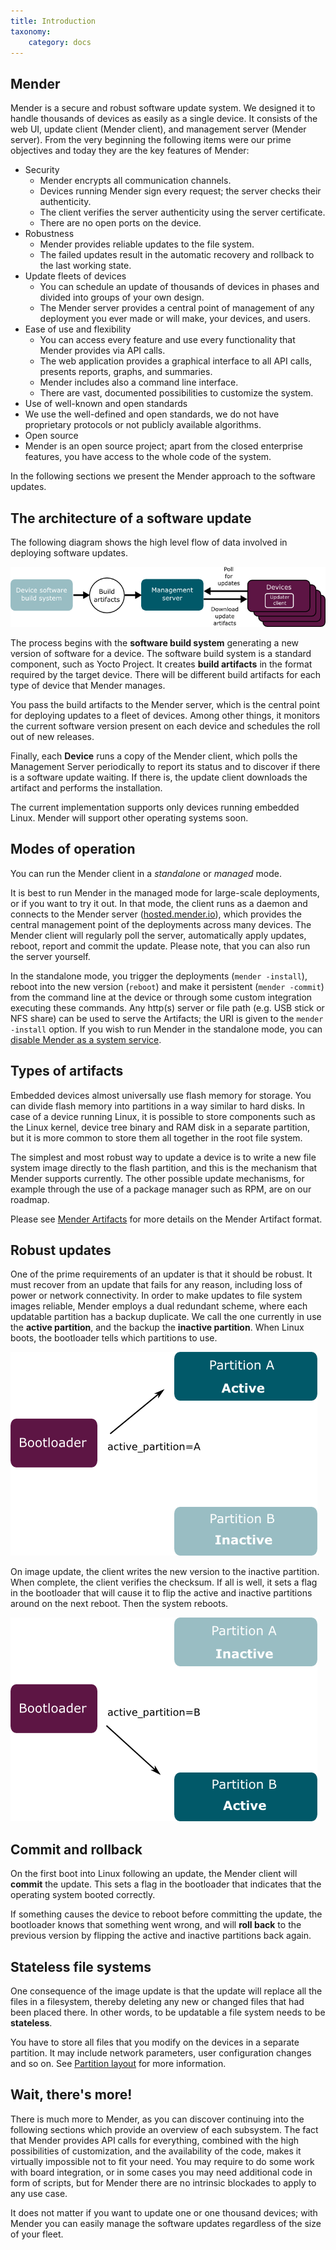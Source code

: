 ```yaml
---
title: Introduction
taxonomy:
    category: docs
---
```


## Mender

Mender is a secure and robust software update system. We designed it to handle
thousands of devices as easily as a single device. It consists of the web UI,
update client (Mender client), and management server (Mender server). From
the very beginning the following items were our prime objectives and today they
are the key features of Mender: 
* Security
  * Mender encrypts all communication channels.
  * Devices running Mender sign every request; the server checks their authenticity.
  * The client verifies the server authenticity using the server certificate.
  * There are no open ports on the device.
* Robustness
  * Mender provides reliable updates to the file system.
  * The failed updates result in the automatic recovery and rollback to the last
    working state.
* Update fleets of devices
  * You can schedule an update of thousands of devices in phases and divided
    into groups of your own design.
  * The Mender server provides a central point of management of any deployment
    you ever made or will make, your devices, and users.
* Ease of use and flexibility
  * You can access every feature and use every functionality that Mender provides
    via API calls.
  * The web application provides a graphical interface to all API calls, presents
    reports, graphs, and summaries.
  * Mender includes also a command line interface.
  * There are vast, documented possibilities to customize the system. 
* Use of well-known and open standards
 * We use the well-defined and open standards, we do not have proprietary protocols
   or not publicly available algorithms.
* Open source
 * Mender is an open source project; apart from the closed enterprise features,
   you have access to the whole code of the system.

In the following sections we present the Mender approach to the software updates.

## The architecture of a software update

The following diagram shows the high level flow of data involved in deploying software updates.

![Top level components](updater-components.png)

The process begins with the **software build system** generating a new version of software for a device.
The software build system is a standard component, such as Yocto Project.
It creates **build artifacts** in the format required by the target device.
There will be different build artifacts for each type of device that Mender manages.

You pass the build artifacts to the Mender server, which is the
central point for deploying updates to a fleet of devices.
Among other things, it monitors the current software version present on each
device and schedules the roll out of new releases.

Finally, each **Device** runs a copy of the Mender client, which polls
the Management Server periodically to report its status and to discover
if there is a software update waiting.
If there is, the update client downloads the artifact and performs the installation.

The current implementation supports only devices running embedded Linux.
Mender will support other operating systems soon.

## Modes of operation

You can run the Mender client in a _standalone_ or _managed_ mode.

It is best to run Mender in the managed mode for large-scale deployments, or if
you want to try it out. In that mode, the client runs as a daemon and connects
to the Mender server ([hosted.mender.io](https://hosted.mender.io)), which provides the central
management point of the deployments across many devices. The Mender client will
regularly poll the server, automatically apply updates, reboot, report and commit
the update. Please note, that you can also run the server yourself.

In the standalone mode, you trigger the deployments (`mender -install`), reboot 
into the new version (`reboot`) and make it persistent (`mender -commit`) from
the command line at the device or through some custom integration executing these commands.
Any http(s) server or file path (e.g. USB stick or NFS share) can be used to serve
the Artifacts; the URI is given to the `mender -install` option. If you wish
to run Mender in the standalone mode, you can [disable Mender as a system service](../../04.Artifacts/10.Yocto-project/02.Image-configuration/docs.md#disabling-mender-as-a-system-service).

## Types of artifacts

Embedded devices almost universally use flash memory for storage.
You can divide flash memory into partitions in a way similar to hard disks.
In case of a device running Linux, it is possible to store components such
as the Linux kernel, device tree binary and RAM disk in a separate partition,
but it is more common to store them all together in the root file system.

The simplest and most robust way to update a device is to write a new file system
image directly to the flash partition, and this is the mechanism that Mender
supports currently. The other possible update mechanisms, for example through
the use of a package manager such as RPM, are on our roadmap.

Please see [Mender Artifacts](../03.Artifact/docs.md) for more details on the Mender Artifact format.

## Robust updates

One of the prime requirements of an updater is that it should be robust.
It must recover from an update that fails for any reason, including
loss of power or network connectivity.
In order to make updates to file system images reliable, Mender employs a dual redundant
scheme, where each updatable partition has a backup duplicate.
We call the one currently in use the **active partition**, and the backup
the **inactive partition**.
When Linux boots, the bootloader tells which partitions to use.

![Partition A active](update-active-a.png)

On image update, the client writes the new version to the inactive partition.
When complete, the client verifies the checksum. If all is well, it sets a flag
in the bootloader that will cause it to flip the active and inactive
partitions around on the next reboot. Then the system reboots.

![Partition B active](update-active-b.png)

## Commit and rollback

On the first boot into Linux following an update, the Mender client will **commit** the update. This sets a flag in the bootloader that indicates that the operating system booted correctly.

If something causes the device to reboot before committing the update, the bootloader knows that something went wrong, and will **roll back** to the previous version by flipping the active and inactive partitions back again.

## Stateless file systems

One consequence of the image update is that the update will replace all
the files in a filesystem, thereby deleting any new or changed files that had been placed there. In other words, to be updatable a file system needs to be **stateless**.

You have to store all files that you modify on the devices in a separate partition.
It may include network parameters, user configuration changes and so on.
See [Partition layout](../../03.Devices/01.General-system-requirements/docs.md#partition-layout) for more information.

## Wait, there's more!

There is much more to Mender, as you can discover continuing into the following
sections which provide an overview of each subsystem. The fact that Mender 
provides API calls for everything, combined with the high possibilities
of customization, and the availability of the code, makes 
it virtually impossible not to fit your need. You may require to do some work
with board integration, or in some cases you may need additional code in form
of scripts, but for Mender there are no intrinsic blockades to apply to any
use case.

It does not matter if you want to update one or one thousand devices;
with Mender you can easily manage the software updates regardless of the size
of your fleet.

